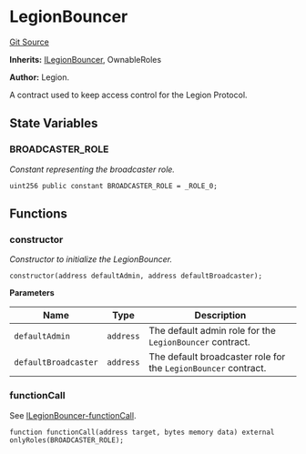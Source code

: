 # LegionBouncer
[Git Source](https://github.com/Legion-Team/evm-contracts/blob/9d232ccfd9d55ef7fb8933835be077c1145ee4d5/src/LegionBouncer.sol)

**Inherits:**
[ILegionBouncer](/src/interfaces/ILegionBouncer.sol/interface.ILegionBouncer.md), OwnableRoles

**Author:**
Legion.

A contract used to keep access control for the Legion Protocol.


## State Variables
### BROADCASTER_ROLE
*Constant representing the broadcaster role.*


```solidity
uint256 public constant BROADCASTER_ROLE = _ROLE_0;
```


## Functions
### constructor

*Constructor to initialize the LegionBouncer.*


```solidity
constructor(address defaultAdmin, address defaultBroadcaster);
```
**Parameters**

|Name|Type|Description|
|----|----|-----------|
|`defaultAdmin`|`address`|The default admin role for the `LegionBouncer` contract.|
|`defaultBroadcaster`|`address`|The default broadcaster role for the `LegionBouncer` contract.|


### functionCall

See [ILegionBouncer-functionCall](/src/interfaces/ILegionBouncer.sol/interface.ILegionBouncer.md#functioncall).


```solidity
function functionCall(address target, bytes memory data) external onlyRoles(BROADCASTER_ROLE);
```

